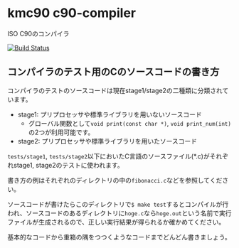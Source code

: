 # kmc90 c90-compiler
ISO C90のコンパイラ

[![Build Status](https://travis-ci.org/kmc-jp/c89-compiler.svg?branch=master)](https://travis-ci.org/kmc-jp/c89-compiler)

## コンパイラのテスト用のCのソースコードの書き方

コンパイラのテストのソースコードは現在stage1/stage2の二種類に分類されています。

- stage1: プリプロセッサや標準ライブラリを用いないソースコード
  - グローバル関数として`void print(const char *)`, `void print_num(int)`の2つが利用可能です。
- stage2: プリプロセッサや標準ライブラリを用いたソースコード

`tests/stage1`, `tests/stage2`以下においたC言語のソースファイル(\*.c)がそれぞれstage1, stage2のテストに使われます。

書き方の例はそれぞれのディレクトリの中の`fibonacci.c`などを参照してください。

ソースコードが書けたらこのディレクトリで`$ make test`するとコンパイルが行われ、ソースコードのあるディレクトリに`hoge.c`なら`hoge.out`という名前で実行ファイルが生成されるので、正しい実行結果が得られるか確かめてください。

基本的なコードから重箱の隅をつつくようなコードまでどんどん書きましょう。
